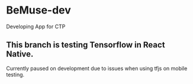 # BeMuse-dev
Developing App for CTP

## This branch is testing Tensorflow in React Native.
Currently paused on development due to issues when using tfjs on mobile testing.
